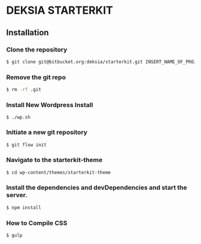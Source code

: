 # DEKSIA STARTERKIT

## Installation
### Clone the repository
```sh
$ git clone git@bitbucket.org:deksia/starterkit.git INSERT_NAME_OF_PROJECT_URL
```
### Remove the git repo
```sh
$ rm -rf .git
```
### Install New Wordpress Install
```
$ ./wp.sh
```
### Initiate a new git repository
```sh
$ git flow init
```
### Navigate to the starterkit-theme
```sh
$ cd wp-content/themes/starterkit-theme
```
### Install the dependencies and devDependencies and start the server.
```sh
$ npm install
```

### How to Compile CSS
```sh
$ gulp
```
